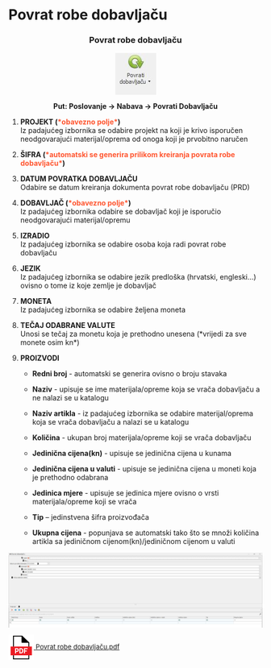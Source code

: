 # Povrat robe dobavljaču  

### <p align=center>**Povrat robe dobavljaču**  

<img src="./images/povratrobe.png"
    alt="Povrat robe dobavljaču"
    style="display: block;
            margin-left: auto;
            margin-right: auto;" 
/>

**<p align=center>Put: Poslovanje → Nabava → Povrati Dobavljaču**   

1. **PROJEKT (<span style="color: #ff5630">\*obavezno polje\*</span>)**     
    Iz padajućeg izbornika se odabire projekt na koji je krivo isporučen neodgovarajući materijal/oprema od onoga koji je prvobitno naručen

2. **ŠIFRA (<span style="color: #ff5630">\*automatski se generira prilikom kreiranja povrata robe dobavljaču\*</span>)**    

3. **DATUM POVRATKA DOBAVLJAČU**        
    Odabire se datum kreiranja dokumenta povrat robe dobavljaču (PRD)

4. **DOBAVLJAČ (<span style="color: #ff5630">\*obavezno polje\*</span>)**       
    Iz padajućeg izbornika odabire se dobavljač koji je isporučio neodgovarajući materijal/opremu

5. **IZRADIO**      
    Iz padajućeg izbornika se odabire osoba koja radi povrat robe dobavljaču 

6. **JEZIK**    
    Iz padajućeg izbornika se odabire jezik predloška (hrvatski, engleski...) ovisno o tome iz koje zemlje je dobavljač

7. **MONETA**   
    Iz padajućeg izbornika se odabire željena moneta

8. **TEČAJ ODABRANE VALUTE**    
    Unosi se tečaj za monetu koja je prethodno unesena (\*vrijedi za sve monete osim kn*) 

9. **PROIZVODI**  

    - **Redni broj** - automatski se generira ovisno o broju stavaka

    - **Naziv** - upisuje se ime materijala/opreme koja se vrača dobavljaču a ne nalazi se u katalogu

    - **Naziv artikla** - iz padajućeg izbornika se odabire materijal/oprema koja se vrača dobavljaču a nalazi se u katalogu

    - **Količina** - ukupan broj materijala/opreme koji se vrača dobavljaču

    - **Jedinična cijena(kn)** - upisuje se jedinična cijena u kunama

    - **Jedinična cijena u valuti** - upisuje se jedinična cijena u moneti koja je prethodno odabrana

    - **Jedinica mjere** - upisuje se jedinica mjere ovisno o vrsti materijala/opreme koji se vrača

    - **Tip** – jedinstvena šifra proizvođača

    - **Ukupna cijena** - popunjava se automatski tako što se množi količina artikla sa jediničnom cijenom(kn)/jediničnom cijenom u valuti  

<img src="./images/povratrobe1.jpg"
    alt="Povrat robe dobavljaču"
    style="display: block;
            margin-left: auto;
            margin-right: auto;" 
/>

<a href="./documents/Povrat robe dobavljaču.pdf" target="_blank">
    <img src="./images/pdf.png" alt="Download link Povrat robe dobavljaču.pdf" style="width:50px;height:50px;vertical-align:middle">
    <font size="2">Povrat robe dobavljaču.pdf</font>
</a>
    
<br></br><br></br>